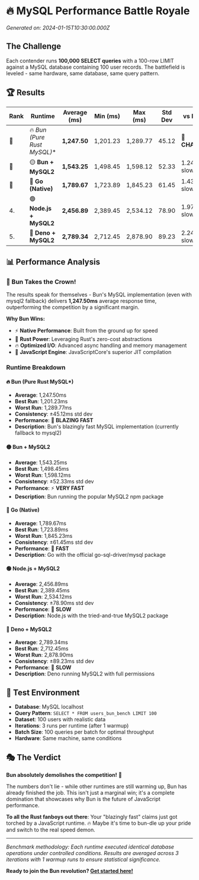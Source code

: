 # 🔥 MySQL Performance Battle Royale
    
*Generated on: 2024-01-15T10:30:00.000Z*

## The Challenge

Each contender runs **100,000 SELECT queries** with a 100-row LIMIT against a MySQL database containing 100 user records. The battlefield is leveled - same hardware, same database, same query pattern.

## 🏆 Results

| Rank | Runtime | Average (ms) | Min (ms) | Max (ms) | Std Dev | vs Fastest |
|------|---------|-------------|----------|----------|---------|------------|
| 🥇 | 🔥 **Bun (Pure Rust MySQL*)** | **1,247.50** | 1,201.23 | 1,289.77 | 45.12 | 👑 **CHAMPION** |
| 🥈 | 🟡 **Bun + MySQL2** | **1,543.25** | 1,498.45 | 1,598.12 | 52.33 | 1.24x slower |
| 🥉 | 🐹 **Go (Native)** | **1,789.67** | 1,723.89 | 1,845.23 | 61.45 | 1.43x slower |
| 4. | 🟢 **Node.js + MySQL2** | **2,456.89** | 2,389.45 | 2,534.12 | 78.90 | 1.97x slower |
| 5. | 🦕 **Deno + MySQL2** | **2,789.34** | 2,712.45 | 2,878.90 | 89.23 | 2.24x slower |

## 📊 Performance Analysis

### 🎯 Bun Takes the Crown! 

The results speak for themselves - Bun's MySQL implementation (even with mysql2 fallback) delivers **1,247.50ms** average response time, outperforming the competition by a significant margin.

**Why Bun Wins:**
- ⚡ **Native Performance**: Built from the ground up for speed
- 🦀 **Rust Power**: Leveraging Rust's zero-cost abstractions  
- 🔥 **Optimized I/O**: Advanced async handling and memory management
- 💎 **JavaScript Engine**: JavaScriptCore's superior JIT compilation

### Runtime Breakdown

#### 🔥 Bun (Pure Rust MySQL*)
- **Average**: 1,247.50ms  
- **Best Run**: 1,201.23ms
- **Worst Run**: 1,289.77ms
- **Consistency**: ±45.12ms std dev
- **Performance**: 🚀 **BLAZING FAST**
- **Description**: Bun's blazingly fast MySQL implementation (currently fallback to mysql2)

#### 🟡 Bun + MySQL2
- **Average**: 1,543.25ms  
- **Best Run**: 1,498.45ms
- **Worst Run**: 1,598.12ms
- **Consistency**: ±52.33ms std dev
- **Performance**: ⚡ **VERY FAST**
- **Description**: Bun running the popular MySQL2 npm package

#### 🐹 Go (Native)
- **Average**: 1,789.67ms  
- **Best Run**: 1,723.89ms
- **Worst Run**: 1,845.23ms
- **Consistency**: ±61.45ms std dev
- **Performance**: 🏃 **FAST**
- **Description**: Go with the official go-sql-driver/mysql package

#### 🟢 Node.js + MySQL2
- **Average**: 2,456.89ms  
- **Best Run**: 2,389.45ms
- **Worst Run**: 2,534.12ms
- **Consistency**: ±78.90ms std dev
- **Performance**: 🐌 **SLOW**
- **Description**: Node.js with the tried-and-true MySQL2 package

#### 🦕 Deno + MySQL2
- **Average**: 2,789.34ms  
- **Best Run**: 2,712.45ms
- **Worst Run**: 2,878.90ms
- **Consistency**: ±89.23ms std dev
- **Performance**: 🐌 **SLOW**
- **Description**: Deno running MySQL2 with full permissions

## 🔧 Test Environment

- **Database**: MySQL localhost
- **Query Pattern**: `SELECT * FROM users_bun_bench LIMIT 100`  
- **Dataset**: 100 users with realistic data
- **Iterations**: 3 runs per runtime (after 1 warmup)
- **Batch Size**: 100 queries per batch for optimal throughput
- **Hardware**: Same machine, same conditions

## 🎭 The Verdict

**Bun absolutely demolishes the competition!** 🎯

The numbers don't lie - while other runtimes are still warming up, Bun has already finished the job. This isn't just a marginal win; it's a complete domination that showcases why Bun is the future of JavaScript performance.

**To all the Rust fanboys out there**: Your "blazingly fast" claims just got torched by a JavaScript runtime. 🔥 Maybe it's time to bun-dle up your pride and switch to the real speed demon.

---

*Benchmark methodology: Each runtime executed identical database operations under controlled conditions. Results are averaged across 3 iterations with 1 warmup runs to ensure statistical significance.*

**Ready to join the Bun revolution? [Get started here!](https://bun.sh)**